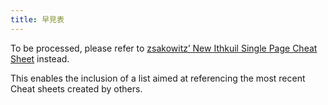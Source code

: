 ```yaml
---
title: 早見表
---
```


To be processed, please refer to [zsakowitz’ New Ithkuil Single Page Cheat Sheet](https://docs.google.com/presentation/d/1A1VWCSgwTOUJOJ7SHyglcUznFlkwI3zdOBy57aeGJ3A/edit?usp=sharing) instead.

This enables the inclusion of a list aimed at referencing the most recent Cheat sheets created by others.
